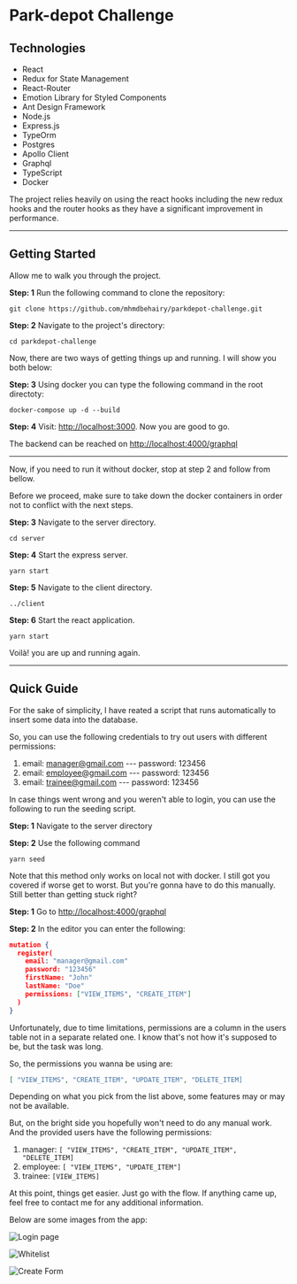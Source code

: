 # Park-depot Challenge

## Technologies

- React
- Redux for State Management
- React-Router
- Emotion Library for Styled Components
- Ant Design Framework
- Node.js
- Express.js
- TypeOrm
- Postgres
- Apollo Client
- Graphql
- TypeScript
- Docker

The project relies heavily on using the react hooks including the new redux hooks and the router hooks as they have a significant improvement in performance.

---

## Getting Started

Allow me to walk you through the project.

**Step: 1** Run the following command to clone the repository:

`git clone https://github.com/mhmdbehairy/parkdepot-challenge.git`

**Step: 2** Navigate to the project's directory:

`cd parkdepot-challenge`

Now, there are two ways of getting things up and running. I will show you both below:

**Step: 3** Using docker you can type the following command in the root directoty:

`docker-compose up -d --build`

**Step: 4** Visit: [http://localhost:3000](http://localhost:3000). Now you are good to go.

The backend can be reached on [http://localhost:4000/graphql](http://localhost:4000/graphql)

---

Now, if you need to run it without docker, stop at step 2 and follow from bellow.

Before we proceed, make sure to take down the docker containers in order not to conflict with the next steps.

**Step: 3** Navigate to the server directory.

`cd server`

**Step: 4** Start the express server.

`yarn start`

**Step: 5** Navigate to the client directory.

`../client`

**Step: 6** Start the react application.

`yarn start`

Voilà! you are up and running again.

---

## Quick Guide

For the sake of simplicity, I have reated a script that runs automatically to insert some data into the database.

So, you can use the following credentials to try out users with different permissions:

1. email: manager@gmail.com --- password: 123456
2. email: employee@gmail.com --- password: 123456
3. email: trainee@gmail.com --- password: 123456

In case things went wrong and you weren't able to login, you can use the following to run the seeding script.

**Step: 1** Navigate to the server directory

**Step: 2** Use the following command

`yarn seed`

Note that this method only works on local not with docker. I still got you covered if worse get to worst. But you're gonna have to do this manually. Still better than getting stuck right?

**Step: 1** Go to [http://localhost:4000/graphql](http://localhost:4000/graphql)

**Step: 2** In the editor you can enter the following:

```json
mutation {
  register(
    email: "manager@gmail.com"
    password: "123456"
    firstName: "John"
    lastName: "Doe"
    permissions: ["VIEW_ITEMS", "CREATE_ITEM"]
  )
}
```

Unfortunately, due to time limitations, permissions are a column in the users table not in a separate related one. I know that's not how it's supposed to be, but the task was long.

So, the permissions you wanna be using are:

```json
[ "VIEW_ITEMS", "CREATE_ITEM", "UPDATE_ITEM", "DELETE_ITEM]
```

Depending on what you pick from the list above, some features may or may not be available.

But, on the bright side you hopefully won't need to do any manual work. And the provided users have the following permissions:

1. manager: `[ "VIEW_ITEMS", "CREATE_ITEM", "UPDATE_ITEM", "DELETE_ITEM]`
2. employee: `[ "VIEW_ITEMS", "UPDATE_ITEM"]`
3. trainee: `[VIEW_ITEMS]`

At this point, things get easier. Just go with the flow. If anything came up, feel free to contact me for any additional information.

Below are some images from the app:

![Login page](https://drive.google.com/file/d/18hJ7aJdkn3loAWKXgP5mj71nswGhHB8j/view?usp=sharing)

![Whitelist](https://drive.google.com/file/d/1JWjsuJkPMpNT1liGkn4Akh74pnYGwWzs/view?usp=sharing)

![Create Form](https://drive.google.com/file/d/1rxsv-G4pk5dfkr35Q5QSmJWWAXDyxbbg/view?usp=sharing)
